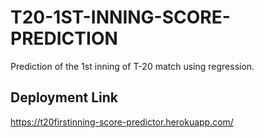 # T20-1ST-INNING-SCORE-PREDICTION
Prediction of the 1st inning of T-20 match using regression.


## Deployment Link

https://t20firstinning-score-predictor.herokuapp.com/
